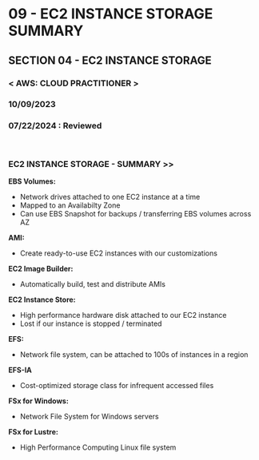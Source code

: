 # 09 - EC2 INSTANCE STORAGE SUMMARY

## SECTION 04 - EC2 INSTANCE STORAGE<br>

### < AWS: CLOUD PRACTITIONER > <br>

### 10/09/2023 <br>

### 07/22/2024 : Reviewed <br>

<br>

### EC2 INSTANCE STORAGE - SUMMARY >>

**EBS Volumes:**
  - Network drives attached to one EC2 instance at a time
  - Mapped to an Availabilty Zone
  - Can use EBS Snapshot for backups / transferring EBS volumes across AZ

**AMI:**
  - Create ready-to-use EC2 instances with our customizations

**EC2 Image Builder:**
  - Automatically build, test and distribute AMIs

**EC2 Instance Store:**
  - High performance hardware disk attached to our EC2 instance
  - Lost if our instance is stopped / terminated

**EFS:**
  - Network file system, can be attached to 100s of instances in a region

**EFS-IA**
  - Cost-optimized storage class for infrequent accessed files

**FSx for Windows:**
  - Network File System for Windows servers

**FSx for Lustre:**
  - High Performance Computing Linux file system
<br>
